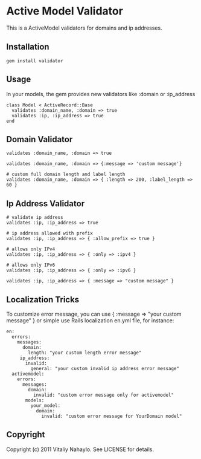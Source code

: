 Active Model Validator
============================

This is a ActiveModel validators for domains and ip addresses.

Installation
------------
    gem install validator

Usage
-------

In your models, the gem provides new validators like :domain or :ip_address

    class Model < ActiveRecord::Base
      validates :domain_name, :domain => true
      validates :ip, :ip_address => true
    end


Domain Validator
----------------

    validates :domain_name, :domain => true

    validates :domain_name, :domain => {:message => 'custom message'}

    # custom full domain length and label length
    validates :domain_name, :domain => { :length => 200, :label_length => 60 }


Ip Address Validator
--------------------

    # validate ip address
    validates :ip, :ip_address => true

    # ip address allowed with prefix
    validates :ip, :ip_address => { :allow_prefix => true }

    # allows only IPv4
    validates :ip, :ip_address => { :only => :ipv4 }

    # allows only IPv6
    validates :ip, :ip_address => { :only => :ipv6 }

    validates :ip, :ip_address => { :message => "custom message" }


Localization Tricks
-------------------
To customize error message, you can use { :message => "your custom message" } or simple use Rails localization en.yml file, for instance:

    en:
      errors:
        messages:
          domain:
            length: "your custom length error message"
         ip_address:
           invalid:
             general: "your custom invalid ip address error message"
      activemodel:
        errors:
          messages:
            domain:
              invalid: "custom error message only for activemodel"
           models:
             your_model:
               domain:
                 invalid: "custom error message for YourDomain model"


Copyright
---------

Copyright (c) 2011 Vitaliy Nahaylo. See LICENSE for details.
